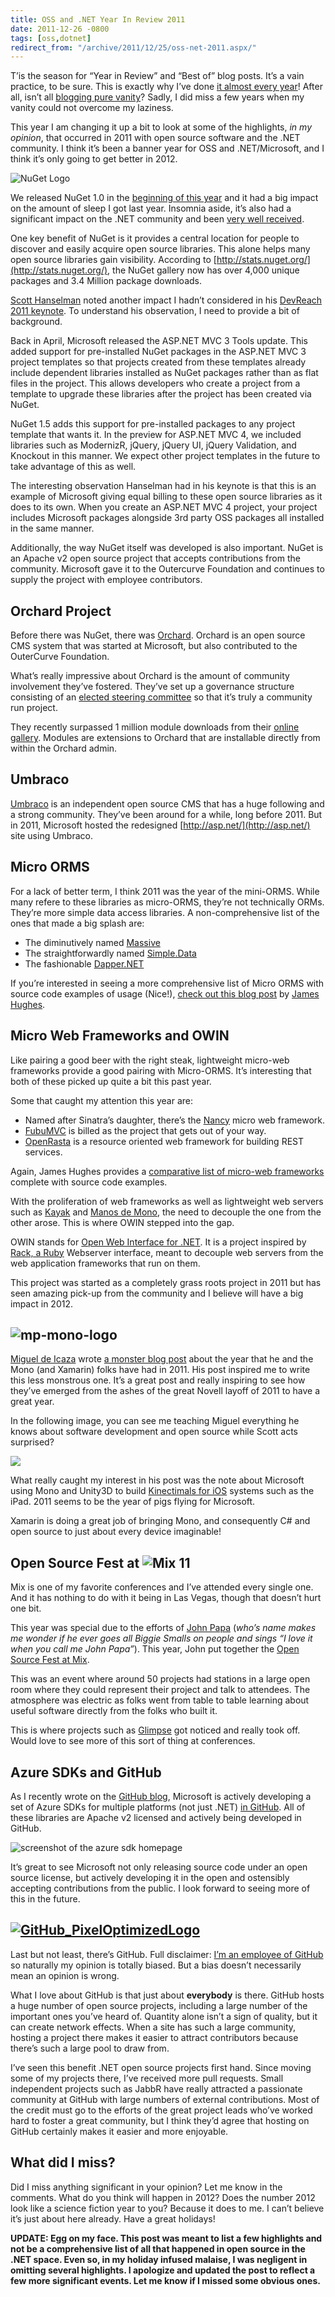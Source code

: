 ```yaml
---
title: OSS and .NET Year In Review 2011
date: 2011-12-26 -0800
tags: [oss,dotnet]
redirect_from: "/archive/2011/12/25/oss-net-2011.aspx/"
---
```


T’is the season for “Year in Review” and “Best of” blog posts. It’s a
vain practice, to be sure. This is exactly why I’ve done [it almost
every
year](https://haacked.com/tags/Year-in-review/default.aspx "Year in review")!
After all, isn’t all [blogging pure
vanity](https://haacked.com/archive/2004/10/08/bloggingispurevanity.aspx "Blogging is pure vanity")?
Sadly, I did miss a few years when my vanity could not overcome my
laziness.

This year I am changing it up a bit to look at some of the highlights,
*in my opinion*, that occurred in 2011 with open source software and the
.NET community. I think it’s been a banner year for OSS and
.NET/Microsoft, and I think it’s only going to get better in 2012.

![NuGet
Logo](https://haacked.com/images/haacked_com/WindowsLiveWriter/A-Look-Back-Open-Source-and-.NET-2011_CBF9/nugetlogo_3.png "NuGet")

We released NuGet 1.0 in the [beginning of this
year](https://haacked.com/archive/2011/01/13/aspnetmvc3-released.aspx "ASP.NET MVC 3")
and it had a big impact on the amount of sleep I got last year. Insomnia
aside, it’s also had a significant impact on the .NET community and been
[very well
received](http://nuget.codeplex.com/wikipage?title=What%20people%20are%20saying "What folks are saying about NuGet").

One key benefit of NuGet is it provides a central location for people to
discover and easily acquire open source libraries. This alone helps many
open source libraries gain visibility. According to
[http://stats.nuget.org/](http://stats.nuget.org/), the NuGet gallery
now has over 4,000 unique packages and 3.4 Million package downloads.

[Scott
Hanselman](http://www.hanselman.com/blog/ "Scott Hanselman's Blog")
noted another impact I hadn’t considered in his [DevReach 2011
keynote](http://www.youtube.com/watch?v=bqVTIGPPFWo "DevReach 2011 Keynote").
To understand his observation, I need to provide a bit of background.

Back in April, Microsoft released the ASP.NET MVC 3 Tools update. This
added support for pre-installed NuGet packages in the ASP.NET MVC 3
project templates so that projects created from these templates already
include dependent libraries installed as NuGet packages rather than as
flat files in the project. This allows developers who create a project
from a template to upgrade these libraries after the project has been
created via NuGet.

NuGet 1.5 adds this support for pre-installed packages to any project
template that wants it. In the preview for ASP.NET MVC 4, we included
libraries such as ModernizR, jQuery, jQuery UI, jQuery Validation, and
Knockout in this manner. We expect other project templates in the future
to take advantage of this as well.

The interesting observation Hanselman had in his keynote is that this is
an example of Microsoft giving equal billing to these open source
libraries as it does to its own. When you create an ASP.NET MVC 4
project, your project includes Microsoft packages alongside 3rd party
OSS packages all installed in the same manner.

Additionally, the way NuGet itself was developed is also important.
NuGet is an Apache v2 open source project that accepts contributions
from the community. Microsoft gave it to the Outercurve Foundation and
continues to supply the project with employee contributors.

Orchard Project
---------------

Before there was NuGet, there was
[Orchard](http://orchard.codeplex.com/ "Orchard Project"). Orchard is an
open source CMS system that was started at Microsoft, but also
contributed to the OuterCurve Foundation.

What’s really impressive about Orchard is the amount of community
involvement they’ve fostered. They’ve set up a governance structure
consisting of an [elected steering
committee](http://orchard.codeplex.com/discussions/270600 "Steering committee")
so that it’s truly a community run project.

They recently surpassed 1 million module downloads from their [online
gallery](http://gallery.orchardproject.net/ "Modules"). Modules are
extensions to Orchard that are installable directly from within the
Orchard admin.

Umbraco
-------

[Umbraco](http://umbraco.com/ "Umbraco") is an independent open source
CMS that has a huge following and a strong community. They’ve been
around for a while, long before 2011. But in 2011, Microsoft hosted the
redesigned [http://asp.net/](http://asp.net/) site using Umbraco.

Micro ORMS
----------

For a lack of better term, I think 2011 was the year of the mini-ORMS.
While many refere to these libraries as micro-ORMS, they’re not
technically ORMs. They’re more simple data access libraries. A
non-comprehensive list of the ones that made a big splash are:

-   The diminutively named
    [Massive](https://github.com/robconery/massive "Massive")
-   The straightforwardly named
    [Simple.Data](https://github.com/markrendle/Simple.Data "Simple.Data")
-   The fashionable
    [Dapper.NET](http://code.google.com/p/dapper-dot-net/ "Dapper.NET")

If you’re interested in seeing a more comprehensive list of Micro ORMS
with source code examples of usage (Nice!), [check out this blog
post](http://yobriefca.se/blog/2011/06/21/microorms-for-dotnet-inserts-updates-deletes/ "Micro-ORMS for .NET")
by [James Hughes](http://yobriefca.se/ "James Hughes").

Micro Web Frameworks and OWIN
-----------------------------

Like pairing a good beer with the right steak, lightweight micro-web
frameworks provide a good pairing with Micro-ORMS. It’s interesting
that  both of these picked up quite a bit this past year.

Some that caught my attention this year are:

-   Named after Sinatra’s daughter, there’s the
    [Nancy](https://github.com/NancyFx/Nancy#readme "Nancy") micro web
    framework.
-   [FubuMVC](http://mvc.fubu-project.org/ "Fubu Project") is billed as
    the project that gets out of your way.
-   [OpenRasta](https://github.com/openrasta/openrasta-stable/wiki) is a
    resource oriented web framework for building REST services.

Again, James Hughes provides a [comparative list of micro-web
frameworks](http://yobriefca.se/blog/2011/07/18/micro-web-frameworks-101-tinyweb/ "Comparative list of micro-web frameworks")
complete with source code examples.

With the proliferation of web frameworks as well as lightweight web
servers such as [Kayak](http://kayakhttp.com/ "Kayak") and [Manos de
Mono](http://jacksonh.tumblr.com/post/1159500924/manos-de-mono-the-manifesto "Manos de Mono"),
the need to decouple the one from the other arose. This is where OWIN
stepped into the gap.

OWIN stands for [Open Web Interface for .NET](http://owin.org/ "OWIN").
It is a project inspired by [Rack, a
Ruby](http://rack.rubyforge.org/ "Rack") Webserver interface, meant to
decouple web servers from the web application frameworks that run on
them.

This project was started as a completely grass roots project in 2011 but
has seen amazing pick-up from the community and I believe will have a
big impact in 2012.

![mp-mono-logo](https://haacked.com/images/haacked_com/WindowsLiveWriter/A-Look-Back-Open-Source-and-.NET-2011_CBF9/mp-mono-logo_3.png "mp-mono-logo")
-------------------------------------------------------------------------------------------------------------------------------------------------------

[Miguel de Icaza](http://tirania.org/blog/ "Miguel De Icaza's Blog")
wrote [a monster blog
post](http://tirania.org/blog/archive/2011/Dec-21.html "Mono 2011")
about the year that he and the Mono (and Xamarin) folks have had in
2011. His post inspired me to write this less monstrous one. It’s a
great post and really inspiring to see how they’ve emerged from the
ashes of the great Novell layoff of 2011 to have a great year.

In the following image, you can see me teaching Miguel everything he
knows about software development and open source while Scott acts
surprised?

![](https://haacked.com/images/haacked_com/WindowsLiveWriter/A-Look-Back-at-Mix-11_D597/trouble-inc_2.jpg)

What really caught my interest in his post was the note about Microsoft
using Mono and Unity3D to build [Kinectimals for
iOS](http://itunes.apple.com/us/app/kinectimals/id482365195?mt=8 "Kinectimals")
systems such as the iPad. 2011 seems to be the year of pigs flying for
Microsoft.

Xamarin is doing a great job of bringing Mono, and consequently C\# and
open source to just about every device imaginable!

Open Source Fest at ![Mix 11](https://haacked.com/images/haacked_com/WindowsLiveWriter/A-Look-Back-Open-Source-and-.NET-2011_CBF9/mix11-logo_3.jpg "Mix 11")
-------------------------------------------------------------------------------------------------------------------------------------------------------------

Mix is one of my favorite conferences and I’ve attended every single
one. And it has nothing to do with it being in Las Vegas, though that
doesn’t hurt one bit.

This year was special due to the efforts of [John
Papa](http://johnpapa.net/ "John Papa's Blog") (*who’s name makes me
wonder if he ever goes all Biggie Smalls on people and sings “I love it
when you call me John Papa”*). This year, John put together the [Open
Source Fest at
Mix](http://live.visitmix.com/OpenSourceFest "Open Source Fest at Mix 2011").

This was an event where around 50 projects had stations in a large open
room where they could represent their project and talk to attendees. The
atmosphere was electric as folks went from table to table learning about
useful software directly from the folks who built it.

This is where projects such as
[Glimpse](http://getglimpse.com/ "Glimpse") got noticed and really took
off. Would love to see more of this sort of thing at conferences.

Azure SDKs and GitHub
---------------------

As I recently wrote on the [GitHub
blog](https://github.com/blog/1010-azure-on-github "Azure on GitHub"),
Microsoft is actively developing a set of Azure SDKs for multiple
platforms (not just .NET) [in
GitHub](https://github.com/WindowsAzure/azure-sdk-for-net "Azure SDK for .NET in GitHub").
All of these libraries are Apache v2 licensed and actively being
developed in GitHub.

![screenshot of the azure sdk
homepage](https://haacked.com/images/haacked_com/WindowsLiveWriter/A-Look-Back-Open-Source-and-.NET-2011_CBF9/Source-code-on-github_3.png "Azure SDK source code on GitHub")

It’s great to see Microsoft not only releasing source code under an open
source license, but actively developing it in the open and ostensibly
accepting contributions from the public. I look forward to seeing more
of this in the future.

[![GitHub\_PixelOptimizedLogo](https://haacked.com/images/haacked_com/WindowsLiveWriter/A-Look-Back-Open-Source-and-.NET-2011_CBF9/github-logo_thumb_1.png "GitHub_PixelOptimizedLogo")](https://haacked.com/images/haacked_com/WindowsLiveWriter/A-Look-Back-Open-Source-and-.NET-2011_CBF9/github-logo_4.png)
-----------------------------------------------------------------------------------------------------------------------------------------------------------------------------------------------------------------------------------------------------------------------------------------------------------------

Last but not least, there’s GitHub. Full disclaimer: [I’m an employee of
GitHub](https://github.com/blog/1002-phil-haack-is-a-githubber "Phil Haack is a GitHubber")
so naturally my opinion is totally biased. But a bias doesn’t
necessarily mean an opinion is wrong.

What I love about GitHub is that just about **everybody** is there.
GitHub hosts a huge number of open source projects, including a large
number of the important ones you’ve heard of. Quantity alone isn’t a
sign of quality, but it can create network effects. When a site has such
a large community, hosting a project there makes it easier to attract
contributors because there’s such a large pool to draw from.

I’ve seen this benefit .NET open source projects first hand. Since
moving some of my projects there, I’ve received more pull requests.
Small independent projects such as JabbR have really attracted a
passionate community at GitHub with large numbers of external
contributions. Most of the credit must go to the efforts of the great
project leads who’ve worked hard to foster a great community, but I
think they’d agree that hosting on GitHub certainly makes it easier and
more enjoyable.

What did I miss?
----------------

Did I miss anything significant in your opinion? Let me know in the
comments. What do you think will happen in 2012? Does the number 2012
look like a science fiction year to you? Because it does to me. I can’t
believe it’s just about here already. Have a great holidays!

**UPDATE: Egg on my face. This post was meant to list a few highlights
and not be a comprehensive list of all that happened in open source in
the .NET space. Even so, in my holiday infused malaise, I was negligent
in omitting several highlights. I apologize and updated the post to
reflect a few more significant events. Let me know if I missed some
obvious ones.**

